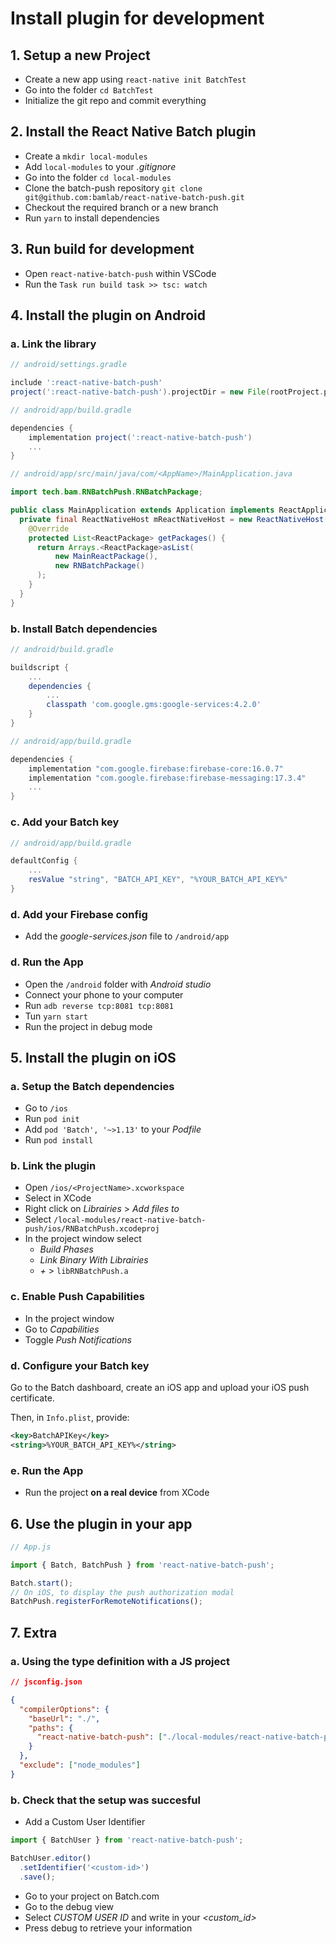 # Install plugin for development

## 1. Setup a new Project

- Create a new app using `react-native init BatchTest`
- Go into the folder `cd BatchTest`
- Initialize the git repo and commit everything

## 2. Install the React Native Batch plugin

- Create a `mkdir local-modules`
- Add `local-modules` to your _.gitignore_
- Go into the folder `cd local-modules`
- Clone the batch-push repository `git clone git@github.com:bamlab/react-native-batch-push.git`
- Checkout the required branch or a new branch
- Run `yarn` to install dependencies

## 3. Run build for development

- Open `react-native-batch-push` within VSCode
- Run the `Task run build task >> tsc: watch`

## 4. Install the plugin on Android

### a. Link the library

```groovy
// android/settings.gradle

include ':react-native-batch-push'
project(':react-native-batch-push').projectDir = new File(rootProject.projectDir, '../local-modules/react-native-batch-push/android')
```

```groovy
// android/app/build.gradle

dependencies {
    implementation project(':react-native-batch-push')
    ...
}
```

```java
// android/app/src/main/java/com/<AppName>/MainApplication.java

import tech.bam.RNBatchPush.RNBatchPackage;

public class MainApplication extends Application implements ReactApplication {
  private final ReactNativeHost mReactNativeHost = new ReactNativeHost(this) {
    @Override
    protected List<ReactPackage> getPackages() {
      return Arrays.<ReactPackage>asList(
          new MainReactPackage(),
          new RNBatchPackage()
      );
    }
  }
}
```

### b. Install Batch dependencies

```groovy
// android/build.gradle

buildscript {
    ...
    dependencies {
        ...
        classpath 'com.google.gms:google-services:4.2.0'
    }
}
```

```groovy
// android/app/build.gradle

dependencies {
    implementation "com.google.firebase:firebase-core:16.0.7"
    implementation "com.google.firebase:firebase-messaging:17.3.4"
    ...
}
```

### c. Add your Batch key

```groovy
// android/app/build.gradle

defaultConfig {
    ...
    resValue "string", "BATCH_API_KEY", "%YOUR_BATCH_API_KEY%"
}
```

### d. Add your Firebase config

- Add the _google-services.json_ file to `/android/app`

### d. Run the App

- Open the `/android` folder with _Android studio_
- Connect your phone to your computer
- Run `adb reverse tcp:8081 tcp:8081`
- Tun `yarn start`
- Run the project in debug mode

## 5. Install the plugin on iOS

### a. Setup the Batch dependencies

- Go to `/ios`
- Run `pod init`
- Add `pod 'Batch', '~>1.13'` to your _Podfile_
- Run `pod install`

### b. Link the plugin

- Open `/ios/<ProjectName>.xcworkspace`
- Select _<ProjectName>_ in XCode
- Right click on _Librairies_ > _Add files to <Project Name>_
- Select `/local-modules/react-native-batch-push/ios/RNBatchPush.xcodeproj`
- In the project window select
  - _Build Phases_
  - _Link Binary With Librairies_
  - _+_ > `libRNBatchPush.a`

### c. Enable Push Capabilities

- In the project window
- Go to _Capabilities_
- Toggle _Push Notifications_

### d. Configure your Batch key

Go to the Batch dashboard, create an iOS app and upload your iOS push certificate.

Then, in `Info.plist`, provide:

```xml
<key>BatchAPIKey</key>
<string>%YOUR_BATCH_API_KEY%</string>
```

### e. Run the App

- Run the project **on a real device** from XCode

## 6. Use the plugin in your app

```typescript
// App.js

import { Batch, BatchPush } from 'react-native-batch-push';

Batch.start();
// On iOS, to display the push authorization modal
BatchPush.registerForRemoteNotifications();
```

## 7. Extra

### a. Using the type definition with a JS project

```json
// jsconfig.json

{
  "compilerOptions": {
    "baseUrl": "./",
    "paths": {
      "react-native-batch-push": ["./local-modules/react-native-batch-push"]
    }
  },
  "exclude": ["node_modules"]
}
```

### b. Check that the setup was succesful

- Add a Custom User Identifier

```typescript
import { BatchUser } from 'react-native-batch-push';

BatchUser.editor()
  .setIdentifier('<custom-id>')
  .save();
```

- Go to your project on Batch.com
- Go to the debug view
- Select _CUSTOM USER ID_ and write in your _<custom_id>_
- Press debug to retrieve your information
